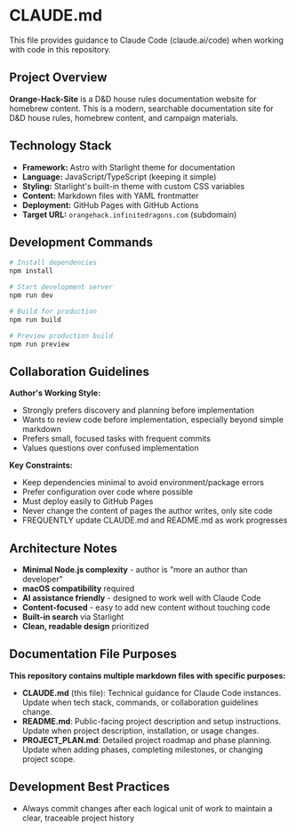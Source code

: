 # CLAUDE.md

This file provides guidance to Claude Code (claude.ai/code) when working with code in this repository.

## Project Overview

**Orange-Hack-Site** is a D&D house rules documentation website for homebrew content. This is a modern, searchable documentation site for D&D house rules, homebrew content, and campaign materials.

## Technology Stack

- **Framework:** Astro with Starlight theme for documentation
- **Language:** JavaScript/TypeScript (keeping it simple)
- **Styling:** Starlight's built-in theme with custom CSS variables
- **Content:** Markdown files with YAML frontmatter
- **Deployment:** GitHub Pages with GitHub Actions
- **Target URL:** `orangehack.infinitedragons.com` (subdomain)

## Development Commands

```bash
# Install dependencies
npm install

# Start development server
npm run dev

# Build for production
npm run build

# Preview production build
npm run preview
```

## Collaboration Guidelines

**Author's Working Style:**
- Strongly prefers discovery and planning before implementation
- Wants to review code before implementation, especially beyond simple markdown
- Prefers small, focused tasks with frequent commits
- Values questions over confused implementation

**Key Constraints:**
- Keep dependencies minimal to avoid environment/package errors
- Prefer configuration over code where possible
- Must deploy easily to GitHub Pages
- Never change the content of pages the author writes, only site code
- FREQUENTLY update CLAUDE.md and README.md as work progresses

## Architecture Notes

- **Minimal Node.js complexity** - author is "more an author than developer"
- **macOS compatibility** required
- **AI assistance friendly** - designed to work well with Claude Code
- **Content-focused** - easy to add new content without touching code
- **Built-in search** via Starlight
- **Clean, readable design** prioritized

## Documentation File Purposes

**This repository contains multiple markdown files with specific purposes:**

- **CLAUDE.md** (this file): Technical guidance for Claude Code instances. Update when tech stack, commands, or collaboration guidelines change.
- **README.md**: Public-facing project description and setup instructions. Update when project description, installation, or usage changes.
- **PROJECT_PLAN.md**: Detailed project roadmap and phase planning. Update when adding phases, completing milestones, or changing project scope.

## Development Best Practices

- Always commit changes after each logical unit of work to maintain a clear, traceable project history